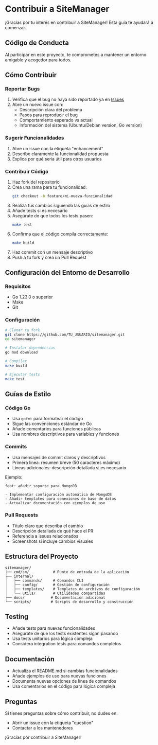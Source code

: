 # Contribuir a SiteManager

¡Gracias por tu interés en contribuir a SiteManager! Esta guía te ayudará a comenzar.

## Código de Conducta

Al participar en este proyecto, te comprometes a mantener un entorno amigable y acogedor para todos.

## Cómo Contribuir

### Reportar Bugs

1. Verifica que el bug no haya sido reportado ya en [Issues](https://github.com/elmersh/sitemanager/issues)
2. Abre un nuevo issue con:
   - Descripción clara del problema
   - Pasos para reproducir el bug
   - Comportamiento esperado vs actual
   - Información del sistema (Ubuntu/Debian version, Go version)

### Sugerir Funcionalidades

1. Abre un issue con la etiqueta "enhancement"
2. Describe claramente la funcionalidad propuesta
3. Explica por qué sería útil para otros usuarios

### Contribuir Código

1. Haz fork del repositorio
2. Crea una rama para tu funcionalidad:
   ```bash
   git checkout -b feature/mi-nueva-funcionalidad
   ```
3. Realiza tus cambios siguiendo las guías de estilo
4. Añade tests si es necesario
5. Asegúrate de que todos los tests pasen:
   ```bash
   make test
   ```
6. Confirma que el código compila correctamente:
   ```bash
   make build
   ```
7. Haz commit con un mensaje descriptivo
8. Push a tu fork y crea un Pull Request

## Configuración del Entorno de Desarrollo

### Requisitos

- Go 1.23.0 o superior
- Make
- Git

### Configuración

```bash
# Clonar tu fork
git clone https://github.com/TU_USUARIO/sitemanager.git
cd sitemanager

# Instalar dependencias
go mod download

# Compilar
make build

# Ejecutar tests
make test
```

## Guías de Estilo

### Código Go

- Usa `gofmt` para formatear el código
- Sigue las convenciones estándar de Go
- Añade comentarios para funciones públicas
- Usa nombres descriptivos para variables y funciones

### Commits

- Usa mensajes de commit claros y descriptivos
- Primera línea: resumen breve (50 caracteres máximo)
- Líneas adicionales: descripción detallada si es necesario

Ejemplo:
```
feat: añadir soporte para MongoDB

- Implementar configuración automática de MongoDB
- Añadir templates para conexiones de base de datos
- Actualizar documentación con ejemplos de uso
```

### Pull Requests

- Título claro que describa el cambio
- Descripción detallada de qué hace el PR
- Referencia a issues relacionados
- Screenshots si incluye cambios visuales

## Estructura del Proyecto

```
sitemanager/
├── cmd/sm/           # Punto de entrada de la aplicación
├── internal/
│   ├── commands/     # Comandos CLI
│   ├── config/       # Gestión de configuración
│   ├── templates/    # Templates de archivos de configuración
│   └── utils/        # Utilidades compartidas
├── docs/            # Documentación adicional
└── scripts/         # Scripts de desarrollo y construcción
```

## Testing

- Añade tests para nuevas funcionalidades
- Asegúrate de que los tests existentes sigan pasando
- Usa tests unitarios para lógica compleja
- Considera integration tests para comandos completos

## Documentación

- Actualiza el README.md si cambias funcionalidades
- Añade ejemplos de uso para nuevas funciones
- Documenta nuevas opciones de línea de comandos
- Usa comentarios en el código para lógica compleja

## Preguntas

Si tienes preguntas sobre cómo contribuir, no dudes en:

- Abrir un issue con la etiqueta "question"
- Contactar a los mantenedores

¡Gracias por contribuir a SiteManager!
